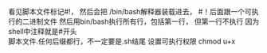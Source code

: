 
看见脚本文件标记#!，  然后会把 /bin/bash解释器装载进去， #！后面跟一个可执行的二进制文件
然后用bin/bash执行所有行，包括第一行， 但第一行不执行
因为shell中注释就是#开头  
脚本文件.任何后缀都行，不一定要是.sh结尾
设置可执行权限 chmod u+x
